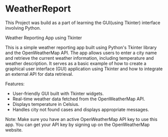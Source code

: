# WeatherReport
This Project was build as a part of learning the GUI(using Tkinter) interface involving Python.

Weather Reporting App using Tkinter

This is a simple weather reporting app built using Python's Tkinter library and the OpenWeatherMap API. The app allows users to enter a city name and retrieve the current weather information, including temperature and weather description. It serves as a basic example of how to create a graphical user interface (GUI) application using Tkinter and how to integrate an external API for data retrieval.

Features:
- User-friendly GUI built with Tkinter widgets.
- Real-time weather data fetched from the OpenWeatherMap API.
- Displays temperature in Celsius.
- Handles city not found cases and displays appropriate messages.

Note:
Make sure you have an active OpenWeatherMap API key to use this app. You can get your API key by signing up on the OpenWeatherMap website.
